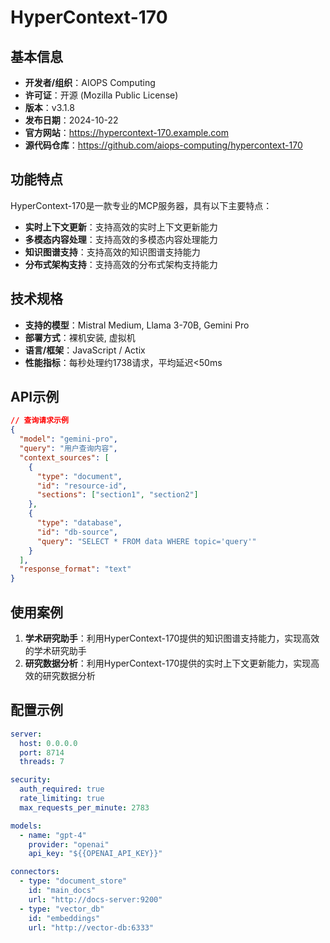 # HyperContext-170

## 基本信息

- **开发者/组织**：AIOPS Computing
- **许可证**：开源 (Mozilla Public License)
- **版本**：v3.1.8
- **发布日期**：2024-10-22
- **官方网站**：https://hypercontext-170.example.com
- **源代码仓库**：https://github.com/aiops-computing/hypercontext-170

## 功能特点

HyperContext-170是一款专业的MCP服务器，具有以下主要特点：

- **实时上下文更新**：支持高效的实时上下文更新能力
- **多模态内容处理**：支持高效的多模态内容处理能力
- **知识图谱支持**：支持高效的知识图谱支持能力
- **分布式架构支持**：支持高效的分布式架构支持能力


## 技术规格

- **支持的模型**：Mistral Medium, Llama 3-70B, Gemini Pro
- **部署方式**：裸机安装, 虚拟机
- **语言/框架**：JavaScript / Actix
- **性能指标**：每秒处理约1738请求，平均延迟<50ms

## API示例

```json
// 查询请求示例
{
  "model": "gemini-pro",
  "query": "用户查询内容",
  "context_sources": [
    {
      "type": "document",
      "id": "resource-id",
      "sections": ["section1", "section2"]
    },
    {
      "type": "database",
      "id": "db-source",
      "query": "SELECT * FROM data WHERE topic='query'"
    }
  ],
  "response_format": "text"
}
```

## 使用案例

1. **学术研究助手**：利用HyperContext-170提供的知识图谱支持能力，实现高效的学术研究助手
2. **研究数据分析**：利用HyperContext-170提供的实时上下文更新能力，实现高效的研究数据分析


## 配置示例

```yaml
server:
  host: 0.0.0.0
  port: 8714
  threads: 7

security:
  auth_required: true
  rate_limiting: true
  max_requests_per_minute: 2783

models:
  - name: "gpt-4"
    provider: "openai"
    api_key: "${{OPENAI_API_KEY}}"

connectors:
  - type: "document_store"
    id: "main_docs"
    url: "http://docs-server:9200"
  - type: "vector_db"
    id: "embeddings"
    url: "http://vector-db:6333"
```